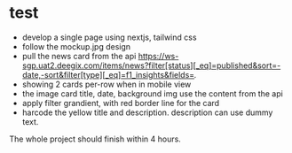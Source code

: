 # test
- develop a single page using nextjs, tailwind css
- follow the mockup.jpg design
- pull the news card from the api https://ws-sgp.uat2.deegix.com/items/news?filter[status][_eq]=published&sort=-date,-sort&filter[type][_eq]=f1_insights&fields=*.*
- showing 2 cards per-row when in mobile view
- the image card title, date, background img use the content from the api
- apply filter grandient, with red border line for the card
- harcode the yellow title and description. description can use dummy text.

The whole project should finish within 4 hours.
